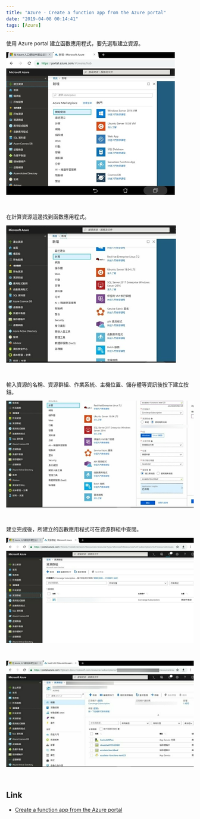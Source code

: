 ```yaml
---
title: "Azure - Create a function app from the Azure portal"
date: "2019-04-08 00:14:41"
tags: [Azure]
---
```



使用 Azure portal 建立函數應用程式，要先選取建立資源。  

<!-- More -->

![1.jpg](1.jpg)

<br/>


在計算資源這邊找到函數應用程式。  

![2.jpg](2.jpg)

<br/>


輸入資源的名稱、資源群組、作業系統、主機位置、儲存體等資訊後按下建立按鈕。  

![3.jpg](3.jpg)

<br/>


建立完成後，所建立的函數應用程式可在資源群組中查閱。  

![4.jpg](4.jpg)

<br/>


![5.jpg](5.jpg)

<br/>


Link
----
* [Create a function app from the Azure portal](https://docs.microsoft.com/en-us/azure/azure-functions/functions-create-function-app-portal)
